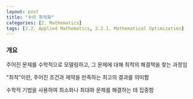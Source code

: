 ```yaml
---
layout: post
title: "수리 최적화"
categories: [2. Mathematics]
tags: [2.2. Applied Mathematics, 2.2.1. Mathematical Optimization]
---
```


### 개요

주어진 문제를 수학적으로 모델링하고, 그 문제에 대해 최적의 해결책을 찾는 과정임

"최적"이란, 주어진 조건과 제약을 만족하는 최고의 결과를 의미함

수학적 기법을 사용하여 최소화나 최대화 문제를 해결하는 데 집중함